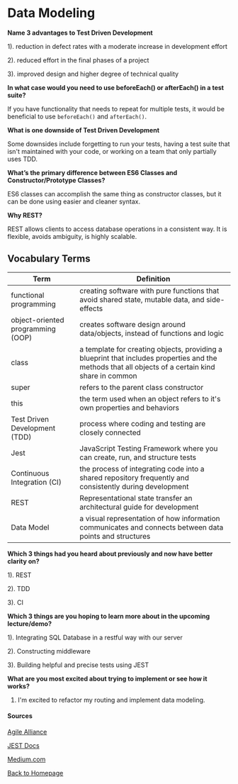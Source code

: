 # Data Modeling

**Name 3 advantages to Test Driven Development**

1). reduction in defect rates with a moderate increase in development effort

2). reduced effort in the final phases of a project

3). improved design and higher degree of technical quality


**In what case would you need to use beforeEach() or afterEach() in a test suite?**

If you have functionality that needs to repeat for multiple tests, it would be beneficial to use `beforeEach()` and `afterEach()`.

**What is one downside of Test Driven Development**

Some downsides include forgetting to run your tests, having a test suite that isn't maintained with your code, or working on a team that only partially uses TDD. 


**What’s the primary difference between ES6 Classes and Constructor/Prototype Classes?**

ES6 classes can accomplish the same thing as constructor classes, but it can be done using easier and cleaner syntax. 

**Why REST?**

REST allows clients to access database operations in a consistent way. It is flexible, avoids ambiguity, is highly scalable. 


## Vocabulary Terms

| Term      | Definition |
| ----------- | ----------- |
| functional programming      | creating software with pure functions that avoid shared state, mutable data, and side-effects   |
| object-oriented programming (OOP)   | creates software design around data/objects, instead of functions and logic        |
| class      | a template for creating objects, providing a blueprint that includes properties and the methods that all objects of a certain kind share in common     |
| super   | refers to the parent class constructor       |
| this   | the term used when an object refers to it's own properties and behaviors         |
| Test Driven Development (TDD)     | process where coding and testing are closely connected      |
| Jest  | JavaScript Testing Framework where you can create, run, and structure tests      |
| Continuous Integration (CI)   | the process of integrating code into a shared repository frequently and consistently during development        |
| REST     | Representational state transfer an architectural guide for development  |
| Data Model  | a visual representation of how information communicates and connects between data points and structures       |

**Which 3 things had you heard about previously and now have better clarity on?**

1). REST

2). TDD

3). CI

**Which 3 things are you hoping to learn more about in the upcoming lecture/demo?**

1). Integrating SQL Database in a restful way with our server

2). Constructing middleware

3). Building helpful and precise tests using JEST


**What are you most excited about trying to implement or see how it works?**

1) I'm excited to refactor my routing and implement data modeling. 

#### Sources
[Agile Alliance](https://www.agilealliance.org/glossary/tdd/#q=~(infinite~false~filters~(postType~(~'page~'post~'aa_book~'aa_event_session~'aa_experience_report~'aa_glossary~'aa_research_paper~'aa_video)~tags~(~'tdd))~searchTerm~'~sort~false~sortDirection~'asc~page~1))

[JEST Docs](https://jestjs.io/docs/setup-teardown)

[Medium.com](https://medium.com/javascript-scene/master-the-javascript-interview-what-is-functional-programming-7f218c68b3a0)

[Back to Homepage](../README.md)